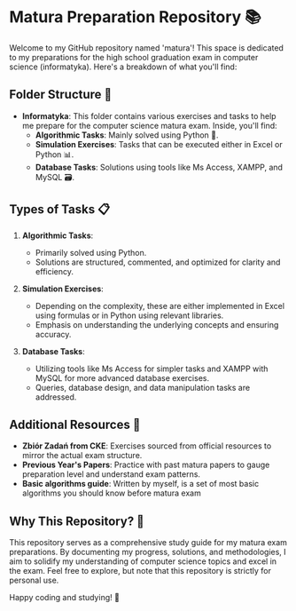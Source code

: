 # Matura Preparation Repository 📚

Welcome to my GitHub repository named 'matura'! This space is dedicated to my preparations for the high school graduation exam in computer science (informatyka). Here's a breakdown of what you'll find:

## Folder Structure 📂

- **Informatyka**: This folder contains various exercises and tasks to help me prepare for the computer science matura exam. Inside, you'll find:
  - **Algorithmic Tasks**: Mainly solved using Python 🐍.
  - **Simulation Exercises**: Tasks that can be executed either in Excel or Python 📊.
  - **Database Tasks**: Solutions using tools like Ms Access, XAMPP, and MySQL 🗃️.

## Types of Tasks 📋

1. **Algorithmic Tasks**: 
   - Primarily solved using Python.
   - Solutions are structured, commented, and optimized for clarity and efficiency.

2. **Simulation Exercises**: 
   - Depending on the complexity, these are either implemented in Excel using formulas or in Python using relevant libraries.
   - Emphasis on understanding the underlying concepts and ensuring accuracy.

3. **Database Tasks**: 
   - Utilizing tools like Ms Access for simpler tasks and XAMPP with MySQL for more advanced database exercises.
   - Queries, database design, and data manipulation tasks are addressed.

## Additional Resources 📌

- **Zbiór Zadań from CKE**: Exercises sourced from official resources to mirror the actual exam structure.
- **Previous Year's Papers**: Practice with past matura papers to gauge preparation level and understand exam patterns.
- **Basic algorithms guide**: Written by myself, is a set of most basic algorithms you should know before matura exam

## Why This Repository? 🤔

This repository serves as a comprehensive study guide for my matura exam preparations. By documenting my progress, solutions, and methodologies, I aim to solidify my understanding of computer science topics and excel in the exam. Feel free to explore, but note that this repository is strictly for personal use.

Happy coding and studying! 🚀
